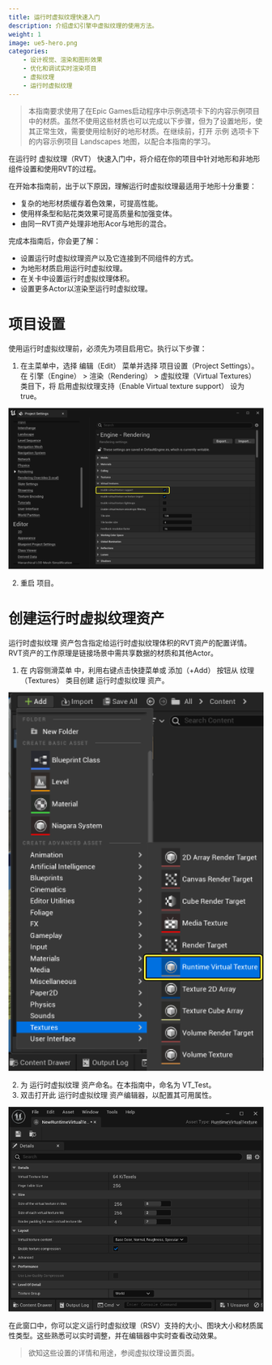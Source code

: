 ```yaml
---
title: 运行时虚拟纹理快速入门
description: 介绍虚幻引擎中虚拟纹理的使用方法。
weight: 1
image: ue5-hero.png
categories:
    - 设计视觉、渲染和图形效果
    - 优化和调试实时渲染项目
    - 虚拟纹理
    - 运行时虚拟纹理
---
```

> 本指南要求使用了在Epic Games启动程序中示例选项卡下的内容示例项目中的材质。虽然不使用这些材质也可以完成以下步骤，但为了设置地形，使其正常生效，需要使用绘制好的地形材质。在继续前，打开 示例 选项卡下的内容示例项目 Landscapes 地图，以配合本指南的学习。

在运行时 虚拟纹理（RVT） 快速入门中，将介绍在你的项目中针对地形和非地形组件设置和使用RVT的过程。

在开始本指南前，出于以下原因，理解运行时虚拟纹理最适用于地形十分重要：

- 复杂的地形材质缓存着色效果，可提高性能。
- 使用样条型和贴花类效果可提高质量和加强变体。
- 由同一RVT资产处理非地形Acor与地形的混合。

完成本指南后，你会更了解：

- 设置运行时虚拟纹理资产以及它连接到不同组件的方式。
- 为地形材质启用运行时虚拟纹理。
- 在关卡中设置运行时虚拟纹理体积。
- 设置更多Actor以渲染至运行时虚拟纹理。

# 项目设置

使用运行时虚拟纹理前，必须先为项目启用它。执行以下步骤：

1. 在主菜单中，选择 编辑（Edit） 菜单并选择 项目设置（Project Settings）。在 引擎（Engine） > 渲染（Rendering） > 虚拟纹理（Virtual Textures） 类目下，将 启用虚拟纹理支持（Enable Virtual texture support） 设为true。

![](ue5_1-1-1-project-settings.png)

2. 重启 项目。

# 创建运行时虚拟纹理资产

运行时虚拟纹理 资产包含指定给运行时虚拟纹理体积的RVT资产的配置详情。RVT资产的工作原理是链接场景中需共享数据的材质和其他Actor。

1. 在 内容侧滑菜单 中，利用右键点击快捷菜单或 添加（+Add） 按钮从 纹理（Textures） 类目创建 运行时虚拟纹理 资产。

![](ue5_1-2-1-content-drawer-add-new-runtime-virtual-texturing-asset.png)

2. 为 运行时虚拟纹理 资产命名。在本指南中，命名为 VT_Test。
3. 双击打开此 运行时虚拟纹理 资产编辑器，以配置其可用属性。

![](ue5_1-2-1-runtime-virtual-texturing-asset-window.png)

在此窗口中，你可以定义运行时虚拟纹理（RSV）支持的大小、图块大小和材质属性类型。这些熟悉可以实时调整，并在编辑器中实时查看改动效果。

> 欲知这些设置的详情和用途，参阅虚拟纹理设置页面。